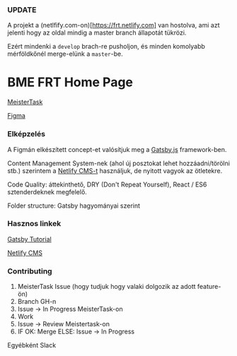 ### UPDATE

A projekt a (netlfify.com-on)[https://frt.netlify.com] van hostolva, ami azt jelenti hogy az oldal mindig a master branch állapotát tükrözi.

Ezért mindenki a `develop` brach-re pusholjon, és minden komolyabb mérföldkőnél merge-elünk a `master`-be.

# BME FRT Home Page

[MeisterTask](https://www.meistertask.com/app/project/uql0YEA1/frt-web)

[Figma](https://www.figma.com/file/VVc8s37h0EvNNfAUcBuwTab2/FRT-WEB?node-id=209%3A166)

### Elképzelés

A Figmán elkészített concept-et valósítjuk meg a [Gatsby.js](http://gatsbyjs.org/) framework-ben.

Content Management System-nek (ahol új posztokat lehet hozzáadni/törölni stb.) szerintem a [Netlify CMS-t](https://www.netlifycms.org) használjuk, de nyitott vagyok az ötletekre.

Code Quality: áttekinthető, DRY (Don't Repeat Yourself), React / ES6 sztenderdeknek megfelelő.

Folder structure: Gatsby hagyományai szerint

### Hasznos linkek

[Gatsby Tutorial](https://www.gatsbyjs.org/tutorial/)

[Netlify CMS](https://www.netlifycms.org)

### Contributing

1. MeisterTask Issue (hogy tudjuk hogy valaki dolgozik az adott feature-ön)
2. Branch GH-n
3. Issue -> In Progress MeisterTask-on
4. Work
5. Issue -> Review Meistertask-on
6. IF OK: Merge ELSE: Issue -> In Progress

Egyébként Slack
